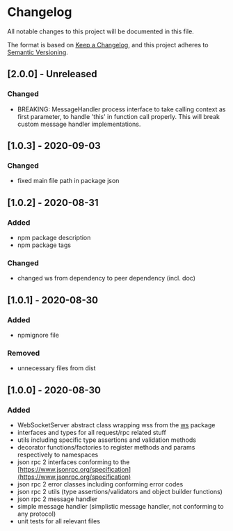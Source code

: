 # Changelog
All notable changes to this project will be documented in this file.

The format is based on [Keep a Changelog](https://keepachangelog.com/en/1.0.0/),
and this project adheres to [Semantic Versioning](https://semver.org/spec/v2.0.0.html).

## [2.0.0] - Unreleased
### Changed
- BREAKING: MessageHandler process interface to take calling context as first parameter, to handle 'this' in function call properly. This will break custom message handler implementations.

## [1.0.3] - 2020-09-03
### Changed
- fixed main file path in package json

## [1.0.2] - 2020-08-31
### Added
- npm package description
- npm package tags

### Changed
- changed ws from dependency to peer dependency (incl. doc)

## [1.0.1] - 2020-08-30
### Added
- npmignore file

### Removed
- unnecessary files from dist

## [1.0.0] - 2020-08-30
### Added

- WebSocketServer abstract class wrapping wss from the [ws](https://github.com/websockets/ws) package
- interfaces and types for all request/rpc related stuff
- utils including specific type assertions and validation methods
- decorator functions/factories to register methods and params respectively to namespaces
- json rpc 2 interfaces conforming to the [https://www.jsonrpc.org/specification](https://www.jsonrpc.org/specification)
- json rpc 2 error classes including conforming error codes
- json rpc 2 utils (type assertions/validators and object builder functions)
- json rpc 2 message handler
- simple message handler (simplistic message handler, not conforming to any protocol)
- unit tests for all relevant files

